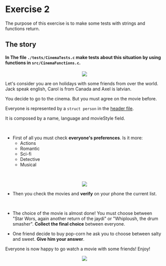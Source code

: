# Exercise 2

The purpose of this exercise is to make some tests with strings and functions return.

## The story

#### In The file `./tests/CinemaTests.c` make tests about this situation by using functions in `src/CinemaFunctions.c`.

<p align="center"> <img src="https://i.pinimg.com/originals/54/a1/af/54a1af0cdaa84432afe503b4510980ab.jpg"/></p>

Let's consider you are on holidays with some friends from over the world. Jack speak english, Carol is from Canada and Axel is latvian.

You decide to go to the cinema. But you must agree on the movie before.

Everyone is represented by a `struct person` in the [header file](./include/exercise2.h).

It is composed by a name, language and movieStyle field.

<br/>

- First of all you must check **everyone's preferences**. Is it more:
    - Actions
    - Romantic
    - Sci-fi
    - Detective
    - Musical

<br/>

<p align="center"> <img src="https://media.istockphoto.com/id/467552972/photo/people-using-cellphone.jpg?s=170667a&w=0&k=20&c=mZbB2YYHDOBsQoGvdk4oMoqQtW8WTpaWg0FOxXrM0hU="/></p>

- Then you check the movies and **verify** on your phone the current list.

<br/>

- The choice of the movie is almost done! You must choose between "Star Wors, again another return of the jaydi" or "Whiploush, the drum smasher". **Collect the final choice** between everyone.

- One friend decide to buy pop-corn he ask you to choose between salty and sweet. **Give him your answer**.

Everyone is now happy to go watch a movie with some friends! Enjoy!

<p align="center"> <img src="https://as2.ftcdn.net/v2/jpg/01/53/14/25/1000_F_153142587_abOX0zto1QCc0NY3gvlWheiYF4MkX00x.jpg"/></p>
